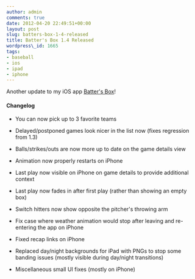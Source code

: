 ```yaml
---
author: admin
comments: true
date: 2012-04-20 22:49:51+00:00
layout: post
slug: batters-box-1-4-released
title: Batter's Box 1.4 Released
wordpress\_id: 1665
tags:
- baseball
- ios
- ipad
- iphone
---
```


Another update to my iOS app [Batter's Box](http://itunes.apple.com/us/app/batters-box/id510063319?mt=8)!


#### Changelog



* You can now pick up to 3 favorite teams

* Delayed/postponed games look nicer in the list now (fixes regression from 1.3)

* Balls/strikes/outs are now more up to date on the game details view

* Animation now properly restarts on iPhone

* Last play now visible on iPhone on game details to provide additional context

* Last play now fades in after first play (rather than showing an empty box)

* Switch hitters now show opposite the pitcher's throwing arm

* Fix case where weather animation would stop after leaving and re-entering the app on iPhone

* Fixed recap links on iPhone

* Replaced day/night backgrounds for iPad with PNGs to stop some banding issues (mostly visible during day/night transitions)

* Miscellaneous small UI fixes (mostly on iPhone)
